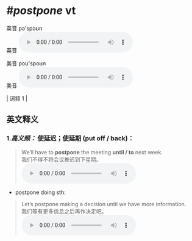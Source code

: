 # ***\#postpone*** vt
英音 pə'spəʊn  
英音
<audio src="./media/postpone-B.aac" controls="controls"></audio>

美音 poʊ'spoʊn  
美音
<audio src="./media/postpone.aac" controls="controls"></audio>



| 词频 1 |  

英文释义
---
### 1.*高义频：* **使延迟；使延期 (put off / back)：**  

 > We’ll have to **postpone** the meeting **until / to** next week.   
 > 我们不得不将会议推迟到下星期。    
<audio src="./media/postpone-1.aac" controls="controls"></audio>

- postpone doing sth:

 > Let’s postpone making a decision until we have more information.   
 > 我们等有更多信息之后再作决定吧。    
<audio src="./media/postpone-2.aac" controls="controls"></audio>



